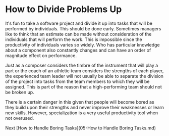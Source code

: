 # How to Divide Problems Up

It's fun to take a software project and divide it up into tasks that will be performed by individuals. This should be done early. Sometimes managers like to think that an estimate can be made without consideration of the individuals that will perform the work. This is impossible since the productivity of individuals varies so widely. Who has particular knowledge about a component also constantly changes and can have an order of magnitude effect on performance.

Just as a composer considers the timbre of the instrument that will play a part or the coach of an athletic team considers the strengths of each player, the experienced team leader will not usually be able to separate the division of the project into tasks from the team members to which they will be assigned. This is part of the reason that a high-performing team should not be broken up.

There is a certain danger in this given that people will become bored as they build upon their strengths and never improve their weaknesses or learn new skills. However, specialization is a very useful productivity tool when not overused.

Next [How to Handle Boring Tasks](05-How to Handle Boring Tasks.md)